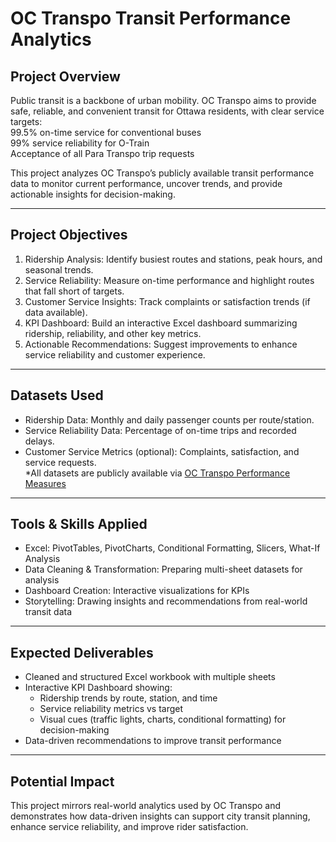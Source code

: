 # OC Transpo Transit Performance Analytics 

##  Project Overview
Public transit is a backbone of urban mobility. OC Transpo aims to provide safe, reliable, and convenient transit for Ottawa residents, with clear service targets:  
 99.5% on-time service for conventional buses  
 99% service reliability for O-Train  
 Acceptance of all Para Transpo trip requests  

This project analyzes OC Transpo’s publicly available transit performance data to monitor current performance, uncover trends, and provide actionable insights for decision-making.

---

## Project Objectives
1. Ridership Analysis: Identify busiest routes and stations, peak hours, and seasonal trends.  
2. Service Reliability: Measure on-time performance and highlight routes that fall short of targets.  
3. Customer Service Insights: Track complaints or satisfaction trends (if data available).  
4. KPI Dashboard: Build an interactive Excel dashboard summarizing ridership, reliability, and other key metrics.  
5. Actionable Recommendations: Suggest improvements to enhance service reliability and customer experience.

---

##  Datasets Used
- Ridership Data: Monthly and daily passenger counts per route/station.  
- Service Reliability Data: Percentage of on-time trips and recorded delays.  
- Customer Service Metrics (optional): Complaints, satisfaction, and service requests.  
*All datasets are publicly available via [OC Transpo Performance Measures](https://www.octranspo.com/en/about-us/performance-measures/)

---

## Tools & Skills Applied
- Excel: PivotTables, PivotCharts, Conditional Formatting, Slicers, What-If Analysis  
- Data Cleaning & Transformation: Preparing multi-sheet datasets for analysis  
- Dashboard Creation: Interactive visualizations for KPIs  
- Storytelling: Drawing insights and recommendations from real-world transit data

---

## Expected Deliverables
- Cleaned and structured Excel workbook with multiple sheets  
- Interactive KPI Dashboard showing:  
  - Ridership trends by route, station, and time  
  - Service reliability metrics vs target  
  - Visual cues (traffic lights, charts, conditional formatting) for decision-making  
- Data-driven recommendations to improve transit performance

---

## Potential Impact
This project mirrors real-world analytics used by OC Transpo and demonstrates how data-driven insights can support city transit planning, enhance service reliability, and improve rider satisfaction.




